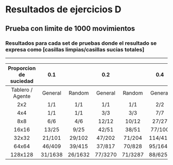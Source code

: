 
# Resultados de ejercicios D

## Prueba con limite de 1000 movimientos
### Resultados para cada set de pruebas donde el resultado se expresa como [casillas limpias/casillas sucias totales]

----


| Proporcion de suciedad | 0.1       |           | 0.2       |           | 0.4       |           | 0.8       |           |
| :---------------: | :-------: | :-------: | :-------: | :-------: | :-------: | :-------: | :-------: | :-------: |
| Tablero / Agente  | General   | Random    | General   | Random    | General   | Random    | General   | Random    |
| 2x2               | 1/1       | 1/1       | 1/1       | 1/1       | 2/2       | 2/2       | 4/4       | 4/4       |
| 4x4               | 1/1       | 1/1       | 3/3       | 3/3       | 7/7       | 7/7       | 14/14     | 14/14     |
| 8x8               | 6/6       | 4/6       | 12/12     | 10/12     | 27/27     | 24/25     | 52/52     | 48/57     |
| 16x16             | 13/25     | 9/25      | 42/51     | 38/51     | 77/100    | 78/102    | 145/213   | 161/209   |
| 32x32             | 21/101    | 29/102    | 47/202    | 71/204    | 114/416   | 117/406   | 135/829   | 209/815   |
| 64x64             | 46/409    | 39/415    | 37/817    | 70/828    | 95/1642   | 142/1642  | 228/3200  | 164/3299  |
| 128x128           | 31/1638   | 26/1632   | 77/3270   | 71/3287   | 88/6257   | 104/6583  | 248/13042 | 173/13129 |

